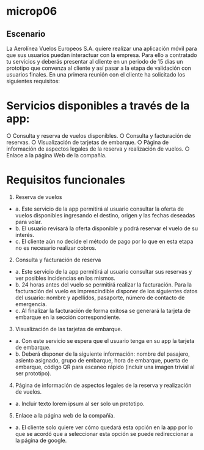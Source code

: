 # microp06

## Escenario
La Aerolínea Vuelos Europeos S.A. quiere realizar una aplicación móvil para que sus
usuarios puedan interactuar con la empresa. Para ello a contratado tu servicios y deberás
presentar al cliente en un periodo de 15 días un prototipo que convenza al cliente y así
pasar a la etapa de validación con usuarios finales.
En una primera reunión con el cliente ha solicitado los siguientes requisitos:

# Servicios disponibles a través de la app:
○ Consulta y reserva de vuelos disponibles.
○ Consulta y facturación de reservas.
○ Visualización de tarjetas de embarque.
○ Página de información de aspectos legales de la reserva y realización de
vuelos.
○ Enlace a la página Web de la compañía.

# Requisitos funcionales
  
1. Reserva de vuelos
- a. Este servicio de la app permitirá al usuario consultar la oferta de vuelos disponibles ingresando el destino, origen y las fechas deseadas para volar.
- b. El usuario revisará la oferta disponible y podrá reservar el vuelo de su interés.
- c. El cliente aún no decide el método de pago por lo que en esta etapa no es necesario realizar cobros.
  
2. Consulta y facturación de reserva
- a. Este servicio de la app permitirá al usuario consultar sus reservas y ver posibles incidencias en los mismos.
- b. 24 horas antes del vuelo se permitirá realizar la facturación. Para la facturación del vuelo es imprescindible disponer de los siguientes datos del usuario: nombre y apellidos, pasaporte, número de contacto de emergencia.
- c. Al finalizar la facturación de forma exitosa se generará la tarjeta de embarque en la sección correspondiente.
  
3. Visualización de las tarjetas de embarque.
- a. Con este servicio se espera que el usuario tenga en su app la tarjeta de embarque.
- b. Deberá disponer de la siguiente información: nombre del pasajero, asiento asignado, grupo de embarque, hora de embarque, puerta de embarque, código QR para escaneo rápido (incluir una imagen trivial al ser prototipo).

4. Página de información de aspectos legales de la reserva y realización de
vuelos.
- a. Incluir texto lorem ipsum al ser solo un prototipo.

5. Enlace a la página web de la compañía.
- a. El cliente solo quiere ver cómo quedará esta opción en la app por lo que se acordó que a seleccionar esta opción se puede redireccionar a la página de google.
